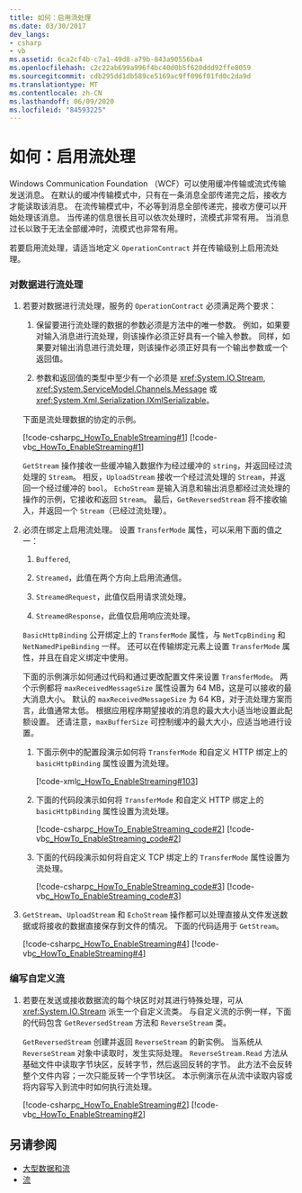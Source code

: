 ```yaml
---
title: 如何：启用流处理
ms.date: 03/30/2017
dev_langs:
- csharp
- vb
ms.assetid: 6ca2cf4b-c7a1-49d8-a79b-843a90556ba4
ms.openlocfilehash: c2c22ab699a996f4bc40d0b5f620ddd92ffe8059
ms.sourcegitcommit: cdb295dd1db589ce5169ac9ff096f01fd0c2da9d
ms.translationtype: MT
ms.contentlocale: zh-CN
ms.lasthandoff: 06/09/2020
ms.locfileid: "84593225"
---
```

# <a name="how-to-enable-streaming"></a>如何：启用流处理
Windows Communication Foundation （WCF）可以使用缓冲传输或流式传输发送消息。 在默认的缓冲传输模式中，只有在一条消息全部传递完之后，接收方才能读取该消息。 在流传输模式中，不必等到消息全部传递完，接收方便可以开始处理该消息。 当传递的信息很长且可以依次处理时，流模式非常有用。 当消息过长以致于无法全部缓冲时，流模式也非常有用。  
  
 若要启用流处理，请适当地定义 `OperationContract` 并在传输级别上启用流处理。  
  
### <a name="to-stream-data"></a>对数据进行流处理  
  
1. 若要对数据进行流处理，服务的 `OperationContract` 必须满足两个要求：  
  
    1. 保留要进行流处理的数据的参数必须是方法中的唯一参数。 例如，如果要对输入消息进行流处理，则该操作必须正好具有一个输入参数。 同样，如果要对输出消息进行流处理，则该操作必须正好具有一个输出参数或一个返回值。  
  
    2. 参数和返回值的类型中至少有一个必须是 <xref:System.IO.Stream>, <xref:System.ServiceModel.Channels.Message> 或 <xref:System.Xml.Serialization.IXmlSerializable>。  
  
     下面是流处理数据的协定的示例。  
  
     [!code-csharp[c_HowTo_EnableStreaming#1](../../../../samples/snippets/csharp/VS_Snippets_CFX/c_howto_enablestreaming/cs/service.cs#1)]
     [!code-vb[c_HowTo_EnableStreaming#1](../../../../samples/snippets/visualbasic/VS_Snippets_CFX/c_howto_enablestreaming/vb/service.vb#1)]  
  
     `GetStream` 操作接收一些缓冲输入数据作为经过缓冲的 `string`，并返回经过流处理的 `Stream`。 相反，`UploadStream` 接收一个经过流处理的 `Stream`，并返回一个经过缓冲的 `bool`。 `EchoStream` 是输入消息和输出消息都经过流处理的操作的示例，它接收和返回 `Stream`。 最后，`GetReversedStream` 将不接收输入，并返回一个 `Stream`（已经过流处理）。  
  
2. 必须在绑定上启用流处理。 设置 `TransferMode` 属性，可以采用下面的值之一：  
  
    1. `Buffered`,  
  
    2. `Streamed`，此值在两个方向上启用流通信。  
  
    3. `StreamedRequest`，此值仅启用请求流处理。  
  
    4. `StreamedResponse`，此值仅启用响应流处理。  
  
     `BasicHttpBinding` 公开绑定上的 `TransferMode` 属性，与 `NetTcpBinding` 和 `NetNamedPipeBinding` 一样。 还可以在传输绑定元素上设置 `TransferMode` 属性，并且在自定义绑定中使用。  
  
     下面的示例演示如何通过代码和通过更改配置文件来设置 `TransferMode`。 两个示例都将 `maxReceivedMessageSize` 属性设置为 64 MB，这是可以接收的最大消息大小。 默认的 `maxReceivedMessageSize` 为 64 KB，对于流处理方案而言，此值通常太低。 根据应用程序期望接收的消息的最大大小适当地设置此配额设置。 还请注意，`maxBufferSize` 可控制缓冲的最大大小，应适当地进行设置。  
  
    1. 下面示例中的配置段演示如何将 `TransferMode` 和自定义 HTTP 绑定上的 `basicHttpBinding` 属性设置为流处理。  
  
         [!code-xml[c_HowTo_EnableStreaming#103](../../../../samples/snippets/csharp/VS_Snippets_CFX/c_howto_enablestreaming/common/app.config#103)]
  
    2. 下面的代码段演示如何将 `TransferMode` 和自定义 HTTP 绑定上的 `basicHttpBinding` 属性设置为流处理。  
  
         [!code-csharp[c_HowTo_EnableStreaming_code#2](../../../../samples/snippets/csharp/VS_Snippets_CFX/c_howto_enablestreaming_code/cs/c_howto_enablestreaming_code.cs#2)]
         [!code-vb[c_HowTo_EnableStreaming_code#2](../../../../samples/snippets/visualbasic/VS_Snippets_CFX/c_howto_enablestreaming_code/vb/c_howto_enablestreaming_code.vb#2)]  
  
    3. 下面的代码段演示如何将自定义 TCP 绑定上的 `TransferMode` 属性设置为流处理。  
  
         [!code-csharp[c_HowTo_EnableStreaming_code#3](../../../../samples/snippets/csharp/VS_Snippets_CFX/c_howto_enablestreaming_code/cs/c_howto_enablestreaming_code.cs#3)]
         [!code-vb[c_HowTo_EnableStreaming_code#3](../../../../samples/snippets/visualbasic/VS_Snippets_CFX/c_howto_enablestreaming_code/vb/c_howto_enablestreaming_code.vb#3)]  
  
3. `GetStream`、`UploadStream` 和 `EchoStream` 操作都可以处理直接从文件发送数据或将接收的数据直接保存到文件的情况。 下面的代码适用于 `GetStream`。  
  
     [!code-csharp[c_HowTo_EnableStreaming#4](../../../../samples/snippets/csharp/VS_Snippets_CFX/c_howto_enablestreaming/cs/service.cs#4)]
     [!code-vb[c_HowTo_EnableStreaming#4](../../../../samples/snippets/visualbasic/VS_Snippets_CFX/c_howto_enablestreaming/vb/service.vb#4)]  
  
### <a name="writing-a-custom-stream"></a>编写自定义流  
  
1. 若要在发送或接收数据流的每个块区时对其进行特殊处理，可从 <xref:System.IO.Stream> 派生一个自定义流类。 与自定义流的示例一样，下面的代码包含 `GetReversedStream` 方法和 `ReverseStream` 类。  
  
     `GetReversedStream` 创建并返回 `ReverseStream` 的新实例。 当系统从 `ReverseStream` 对象中读取时，发生实际处理。 `ReverseStream.Read` 方法从基础文件中读取字节块区，反转字节，然后返回反转的字节。 此方法不会反转整个文件内容；一次只能反转一个字节块区。 本示例演示在从流中读取内容或将内容写入到流中时如何执行流处理。  
  
     [!code-csharp[c_HowTo_EnableStreaming#2](../../../../samples/snippets/csharp/VS_Snippets_CFX/c_howto_enablestreaming/cs/service.cs#2)]
     [!code-vb[c_HowTo_EnableStreaming#2](../../../../samples/snippets/visualbasic/VS_Snippets_CFX/c_howto_enablestreaming/vb/service.vb#2)]  
  
## <a name="see-also"></a>另请参阅

- [大型数据和流](large-data-and-streaming.md)
- [流](../samples/stream.md)
